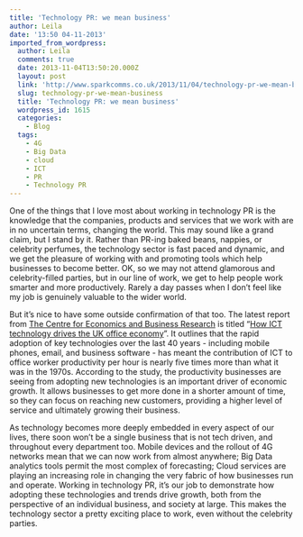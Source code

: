 ```yaml
---
title: 'Technology PR: we mean business'
author: Leila
date: '13:50 04-11-2013'
imported_from_wordpress:
  author: Leila
  comments: true
  date: 2013-11-04T13:50:20.000Z
  layout: post
  link: 'http://www.sparkcomms.co.uk/2013/11/04/technology-pr-we-mean-business/'
  slug: technology-pr-we-mean-business
  title: 'Technology PR: we mean business'
  wordpress_id: 1615
  categories:
    - Blog
  tags:
    - 4G
    - Big Data
    - cloud
    - ICT
    - PR
    - Technology PR
---
```


One of the things that I love most about working in technology PR is the knowledge that the companies, products and services that we work with are in no uncertain terms, changing the world. This may sound like a grand claim, but I stand by it. Rather than PR-ing baked beans, nappies, or celebrity perfumes, the technology sector is fast paced and dynamic, and we get the pleasure of working with and promoting tools which help businesses to become better. OK, so we may not attend glamorous and celebrity-filled parties, but in our line of work, we get to help people work smarter and more productively. Rarely a day passes when I don’t feel like my job is genuinely valuable to the wider world.

But it’s nice to have some outside confirmation of that too. The latest report from [The Centre for Economics and Business Research](http://www.cebr.com/) is titled “[How ICT technology drives the UK office economy](http://www.cebr.com/reports/o2-individual-productivity-index/)”. It outlines that the rapid adoption of key technologies over the last 40 years - including mobile phones, email, and business software - has meant the contribution of ICT to office worker productivity per hour is nearly five times more than what it was in the 1970s. According to the study, the productivity businesses are seeing from adopting new technologies is an important driver of economic growth. It allows businesses to get more done in a shorter amount of time, so they can focus on reaching new customers, providing a higher level of service and ultimately growing their business.

As technology becomes more deeply embedded in every aspect of our lives, there soon won’t be a single business that is not tech driven, and throughout every department too. Mobile devices and the rollout of 4G networks mean that we can now work from almost anywhere; Big Data analytics tools permit the most complex of forecasting; Cloud services are playing an increasing role in changing the very fabric of how businesses run and operate. Working in technology PR, it’s our job to demonstrate how adopting these technologies and trends drive growth, both from the perspective of an individual business, and society at large. This makes the technology sector a pretty exciting place to work, even without the celebrity parties.
